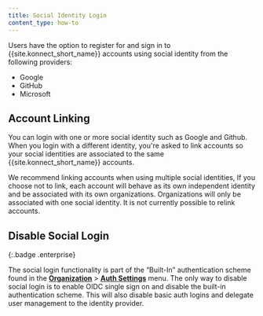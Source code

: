 ```yaml
---
title: Social Identity Login
content_type: how-to
---
```


Users have the option to register for and sign in to {{site.konnect_short_name}} accounts using social identity from the following providers:
- Google
- GitHub 
- Microsoft

## Account Linking

You can login with one or more social identity such as Google and Github. When you login with a different identity, you're asked to link accounts so your social identities are associated to the same {{site.konnect_short_name}} accounts. 

We recommend linking accounts when using multiple social identities, If you choose not to link, each account will behave as its own independent identity and be associated with its own organizations. Organizations will only be associated with one social identity. It is not currently possible to relink accounts. 

## Disable Social Login
{:.badge .enterprise}

The social login functionality is part of the “Built-In” authentication scheme found in the [**Organization**](https://cloud.konghq.com/organization/) > [**Auth Settings**](https://cloud.konghq.com/global/organization/auth-settings) menu. The only way to disable social login is to enable OIDC single sign on and disable the built-in authentication scheme. This will also disable basic auth logins and delegate user management to the identity provider.